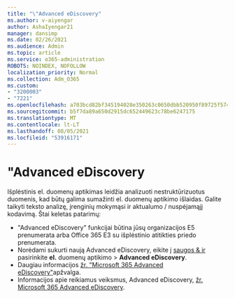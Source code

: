 ```yaml
---
title: "\"Advanced eDiscovery"
ms.author: v-aiyengar
author: AshaIyengar21
manager: dansimp
ms.date: 02/26/2021
ms.audience: Admin
ms.topic: article
ms.service: o365-administration
ROBOTS: NOINDEX, NOFOLLOW
localization_priority: Normal
ms.collection: Adm_O365
ms.custom:
- "3200003"
- "7221"
ms.openlocfilehash: a703bcd82bf345194028e350263c0650dbb520950f89725f57442c9c8c22035c
ms.sourcegitcommit: b5f7da89a650d2915dc652449623c78be6247175
ms.translationtype: MT
ms.contentlocale: lt-LT
ms.lasthandoff: 08/05/2021
ms.locfileid: "53916171"
---
```

# <a name="overview-of-advanced-ediscovery"></a>"Advanced eDiscovery

Išplėstinis el. duomenų aptikimas leidžia analizuoti nestruktūrizuotus duomenis, kad būtų galima sumažinti el. duomenų aptikimo išlaidas. Galite taikyti teksto analizę, įrenginių mokymąsi ir aktualumo / nuspėjamąjį kodavimą. Štai keletas patarimų:

- "Advanced eDiscovery" funkcijai būtina jūsų organizacijos E5 prenumerata arba Office 365 E3 su išplėstinio atitikties priedo prenumerata.
- Norėdami sukurti naują Advanced eDiscovery, eikite į [saugos & ir](https://go.microsoft.com/fwlink/p/?linkid=2077143) pasirinkite **el.** duomenų aptikimo  >  **Advanced eDiscovery**.
- Daugiau informacijos [žr. "Microsoft 365 Advanced eDiscovery"](https://go.microsoft.com/fwlink/?linkid=2101588)apžvalga.
- Informacijos apie reikiamus veiksmus, Advanced eDiscovery, [žr. Microsoft 365 Advanced eDiscovery](https://go.microsoft.com/fwlink/?linkid=2122672).